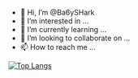 - 👋 Hi, I’m @Ba6ySHark
- 👀 I’m interested in ...
- 🌱 I’m currently learning ...
- 💞️ I’m looking to collaborate on ...
- 📫 How to reach me ...

[![Top Langs](https://github-readme-stats-git-masterrstaa-rickstaa.vercel.app/api/top-langs/?username=ba6yshark)](https://github.com/anuraghazra/github-readme-stats)
